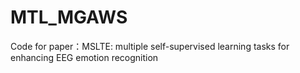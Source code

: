 # MTL_MGAWS

Code for paper：MSLTE: multiple self-supervised learning tasks for enhancing EEG emotion recognition
